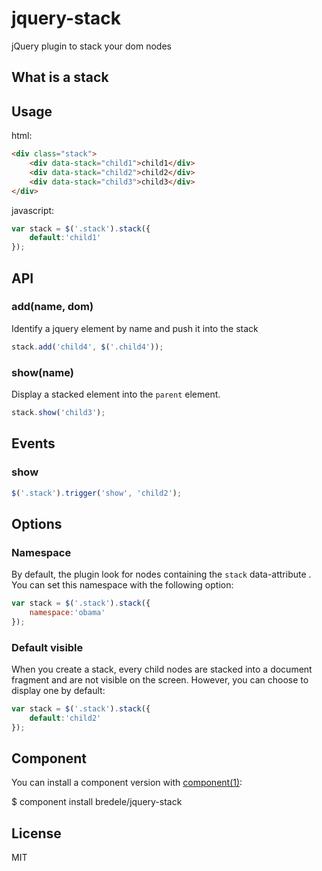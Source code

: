 
# jquery-stack

  jQuery plugin to stack your dom nodes

## What is a stack



## Usage

html:

```html
<div class="stack">
	<div data-stack="child1">child1</div>
	<div data-stack="child2">child2</div>
	<div data-stack="child3">child3</div>
</div>
```

javascript:

```js
var stack = $('.stack').stack({
	default:'child1'
});
```

## API

### add(name, dom)

  Identify a jquery element by name and push it into the stack

```js
stack.add('child4', $('.child4'));
```

### show(name)

  Display a stacked element into the `parent` element.

```js
stack.show('child3');
```

## Events

### show

```js
$('.stack').trigger('show', 'child2');
```

## Options

### Namespace

By default, the plugin look for nodes containing the `stack` data-attribute . You can set this namespace with the following option:

```js
var stack = $('.stack').stack({
	namespace:'obama'
});
```

### Default visible

When you create a stack, every child nodes are stacked into a document fragment and are not visible on the screen. However, you can choose to display one by default:

```js
var stack = $('.stack').stack({
	default:'child2'
});
```


## Component

You can install a component version with [component(1)](http://component.io):

  $ component install bredele/jquery-stack

## License

  MIT
